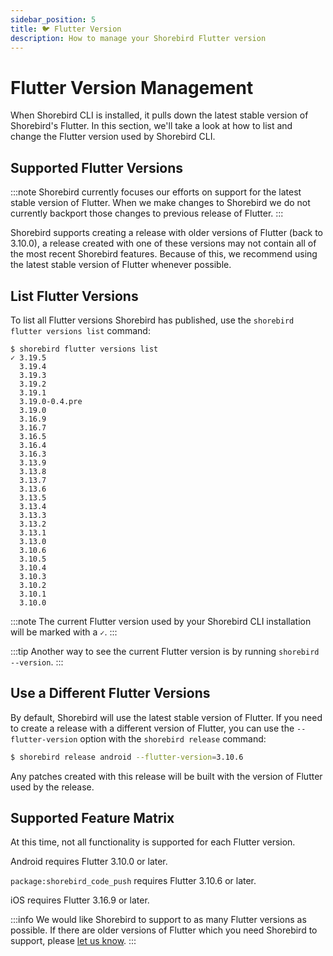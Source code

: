 ```yaml
---
sidebar_position: 5
title: 🐦 Flutter Version
description: How to manage your Shorebird Flutter version
---
```


# Flutter Version Management

When Shorebird CLI is installed, it pulls down the latest stable version of
Shorebird's Flutter. In this section, we'll take a look at how to list and
change the Flutter version used by Shorebird CLI.

## Supported Flutter Versions

:::note
Shorebird currently focuses our efforts on support for the latest stable version
of Flutter. When we make changes to Shorebird we do not currently backport those
changes to previous release of Flutter.
:::

Shorebird supports creating a release with older versions of Flutter (back to
3.10.0), a release created with one of these versions may not contain all of the
most recent Shorebird features. Because of this, we recommend using the latest
stable version of Flutter whenever possible.

## List Flutter Versions

To list all Flutter versions Shorebird has published, use the
`shorebird flutter versions list` command:

```
$ shorebird flutter versions list
✓ 3.19.5
  3.19.4
  3.19.3
  3.19.2
  3.19.1
  3.19.0-0.4.pre
  3.19.0
  3.16.9
  3.16.7
  3.16.5
  3.16.4
  3.16.3
  3.13.9
  3.13.8
  3.13.7
  3.13.6
  3.13.5
  3.13.4
  3.13.3
  3.13.2
  3.13.1
  3.13.0
  3.10.6
  3.10.5
  3.10.4
  3.10.3
  3.10.2
  3.10.1
  3.10.0

```

:::note
The current Flutter version used by your Shorebird CLI installation will be marked with a `✓`.
:::

:::tip
Another way to see the current Flutter version is by running `shorebird --version`.
:::

## Use a Different Flutter Versions

By default, Shorebird will use the latest stable version of Flutter. If you need
to create a release with a different version of Flutter, you can use the
`--flutter-version` option with the `shorebird release` command:

```bash
$ shorebird release android --flutter-version=3.10.6
```

Any patches created with this release will be built with the version of Flutter
used by the release.

## Supported Feature Matrix

At this time, not all functionality is supported for each Flutter version.

Android requires Flutter 3.10.0 or later.

`package:shorebird_code_push` requires Flutter 3.10.6 or later.

iOS requires Flutter 3.16.9 or later.

:::info
We would like Shorebird to support to as many Flutter versions as possible. If
there are older versions of Flutter which you need Shorebird to support, please
[let us know](https://github.com/shorebirdtech/shorebird/issues/1100).
:::
